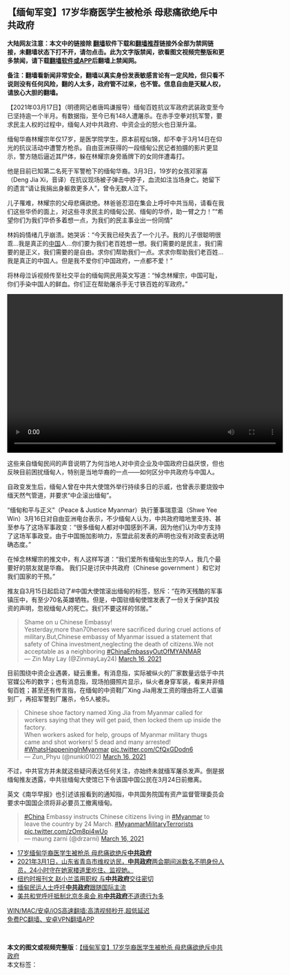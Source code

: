 <h2>【缅甸军变】17岁华裔医学生被枪杀 母悲痛欲绝斥中共政府</h2> <p class="notice"><b>大陆网友注意：本文中的链接除 <a href="https://github.com/bannedbook/fanqiang" >翻墙</a>软件下载和<a href="https://github.com/killgcd/justmysocks/blob/master/README.md">翻墙推荐</a>链接外全部为禁网链接，未翻墙状态下打不开，请勿点击。此为文字版禁闻，欲看图文视频完整版和更多禁闻，请下载<a href="https://github.com/bannedbook/fanqiang">翻墙软件或APP</a>后翻墙上禁闻网。</p><p>备注：翻墙看新闻非常安全，翻墙以真实身份发表敏感言论有一定风险，但只看不说则没有任何风险，翻的人太多，政府管不过来，也不管。信息自由是天赋人权，请放心大胆的翻墙。</b></p>  <div class="entry"> <p>              <a href="https://i0.wp.com/upload-images-bucket-v64rleca837do.s3.eu-west-1.amazonaws.com/wp-content/uploads/2021/03/16235804/EwnfKp8WQA8RMwP.jpg?fit=960%2C640&#038;ssl=1" data-caption=""></a>                            </p> <p>【2021年03月17日】（明德网记者唐鸣谦报导）缅甸百姓抗议军政府武装政变至今已坚持逾一个半月。有数据指，至今已有148人遭屠杀。在赤手空拳对抗军警，要求民主人权的过程中，缅甸人对中共政府、中资企业的怒火也日渐升温。</p> <p>缅甸华裔林耀宗年仅17岁，是医学院学生，原本前程似锦，却不幸于3月14日在仰光的抗议活动中遭警方枪杀。自由亚洲获得的一段缅甸公民记者拍摄的影片更显示，警方随后逼近其尸体，躲在林耀宗身旁盾牌下的女同伴遭毒打。</p> <p></p>  <p>他是目前已知第二名死于军警枪下的缅甸华裔。3月3日，19岁的女孩邓家喜（Deng Jia Xi，音译）在抗议现场被子弹击中脖子，血流如注当场身亡。她留下的遗言“请让我捐出身躯救更多人”，曾令无数人泣下。</p> <p>儿子罹难，林耀宗的父母悲痛欲绝。林爸爸忍泪在集会上呼吁中共当局，请看在我们这些华侨的面上，对这些寻求民主的缅甸公民、缅甸的华侨，助一臂之力！”“希望你们为我们华侨多着想一点，为我们的民主事业出一份同情”</p> <p>林妈妈情绪几乎崩溃。她哭诉：“今天我已经失去了一个儿子。我的儿子很聪明很乖&#8230;我是真正的<span class='wp_keywordlink_affiliate'><a href="https://www.bannedbook.org/" title="中国" target="_blank">中国</a></span>人&#8230;你们要为我们老百姓想一想。我们需要的是民主，我们需要的是正义，我们需要的是自由。求你们帮助我们一点。求求你帮助我们老百姓&#8230;我是真正的中国人。但是我不爱你们中国政府，一点都不爱！”</p> <p>将林母泣诉视频传至社交平台的缅甸网民用英文写道：“悼念林耀宗，中国可耻，你们手染中国人的鲜血。你们正在帮助屠杀手无寸铁百姓的军政府。”</p>  <p>  <video class="wp-video-shortcode" id="video-28928-1" width="640" height="368" preload="metadata" controls="controls"><source type="video/mp4" src="https://upload-images-bucket-v64rleca837do.s3.eu-west-1.amazonaws.com/wp-content/uploads/2021/03/16235417/Medical-student-who-has-very-kind-heart-eighteen-years-old-was-shoot-by-military-yesterday15.3.21.-His-mother-is-Chinese-but-she-lives-in-Myanmar-and-.mp4?_=1"/><a href="https://upload-images-bucket-v64rleca837do.s3.eu-west-1.amazonaws.com/wp-content/uploads/2021/03/16235417/Medical-student-who-has-very-kind-heart-eighteen-years-old-was-shoot-by-military-yesterday15.3.21.-His-mother-is-Chinese-but-she-lives-in-Myanmar-and-.mp4">https://upload-images-bucket-v64rleca837do.s3.eu-west-1.amazonaws.com/wp-content/uploads/2021/03/16235417/Medical-student-who-has-very-kind-heart-eighteen-years-old-was-shoot-by-military-yesterday15.3.21.-His-mother-is-Chinese-but-she-lives-in-Myanmar-and-.mp4</a></video> </p> <p>这些来自缅甸民间的声音说明了为何当地人对中资企业及中国政府日益厌恨，但也反映目前困扰缅甸人，特别是当地华裔的一点——如何区分中共政府与中国人。</p> <p>自政变发生后，缅甸人曾在中共大使馆外举行持续多日的示威，也曾表示要烧毁中缅天然气管道，并要求“中企滚出缅甸”。</p> <p>“缅甸和平与正义”（Peace &amp; Justice Myanmar）执行董事瑞意温（Shwe Yee Win）3月16日对自由亚洲电台表示，不少缅甸人认为，中共政府暗地里支持、甚至参与了这场军事政变：“很多缅甸人都对中国感到不满，因为他们认为中方支持了这场军事政变。由于中国施加影响力，东盟此前发表的声明也没有对政变表达明确态度。”</p>  <p>在悼念林耀宗的推文中，有人这样写道：“我们爱所有缅甸出生的华人，我几个最要好的朋友就是华裔。 我们只是讨厌中共政府（Chinese government ）和它对我们国家的干预。”</p> <p>推友自3月15日起启动了#中国大使馆滚出缅甸的标签，怒斥：“在昨天残酷的军事镇压中，有至少70名英雄牺牲。但是，中国驻缅甸使馆发表了一份关于保护其投资的声明，忽视缅甸人的死亡。我们不要这样的邻居。”</p> <blockquote class="twitter-tweet" data-width="550" data-dnt="true"> Shame on u Chinese Embassy!<br />Yesterday,more than70heroes were sacrificed during cruel actions of military.But,Chinese embassy of Myanmar issued a statement that safety of China investment,neglecting the death of citizens.We not acceptable as a neighboring <a href="https://twitter.com/hashtag/ChinaEmbassyOutOfMYANMAR?src=hash&amp;ref_src=twsrc%5Etfw">#ChinaEmbassyOutOfMYANMAR</a><br/> &mdash; Zin May Lay (@ZinmayLay24) <a href="https://twitter.com/ZinmayLay24/status/1371957271496945667?ref_src=twsrc%5Etfw">March 16, 2021</a><br/> </blockquote> <p>目前围绕中资企业遇袭，疑云重重。有消息指，实际被纵火的厂家数量远低于中共官媒公布的数字；也有消息指，现场拍摄照片显示，纵火者身穿军装，看来并非缅甸百姓；甚至还有传言指，在缅甸的中资鞋厂Xing Jia用发工资的理由将工人诓骗到厂，再招军警到厂屠杀，令5人被杀。</p> <blockquote class="twitter-tweet" data-width="550" data-dnt="true"> Chinese shoe factory named Xing Jia from Myanmar called for workers saying that they will get paid, then locked them up inside the factory. <br/> When workers asked for help, groups of Myanmar military thugs came and shot workers! 5 dead and many arrested! <a href="https://twitter.com/hashtag/WhatsHappeningInMyanmar?src=hash&amp;ref_src=twsrc%5Etfw">#WhatsHappeningInMyanmar</a> <a href="https://t.co/CfQxGDodn6">pic.twitter.com/CfQxGDodn6</a><br/> &mdash; Zun_Phyu (@nunki0102) <a href="https://twitter.com/nunki0102/status/1371947963245813769?ref_src=twsrc%5Etfw">March 16, 2021</a><br/> </blockquote> <p>不过，中共官方并未就这些疑问表达任何关注，亦始终未就缅军屠杀发声。倒是据缅甸推友透露，中共驻缅甸大使馆已下令该国中国公民在3月24日前撤离。</p>  <p>英文《南华早报》也引述该报看到的通知指，中共国务院国有资产监督管理委员会要求中国国企须将非必要员工撤离缅甸。</p> <blockquote class="twitter-tweet" data-width="550" data-dnt="true"> <a href="https://twitter.com/hashtag/China?src=hash&amp;ref_src=twsrc%5Etfw">#China</a> Embassy instructs Chinese citizens living in <a href="https://twitter.com/hashtag/Myanmar?src=hash&amp;ref_src=twsrc%5Etfw">#Myanmar</a> to leave the country by 24 March. <a href="https://twitter.com/hashtag/MyanmarMilitaryTerrorists?src=hash&amp;ref_src=twsrc%5Etfw">#MyanmarMilitaryTerrorists</a> <a href="https://t.co/zOm8pi4wUo">pic.twitter.com/zOm8pi4wUo</a><br/> &mdash; maung zarni (@drzarni) <a href="https://twitter.com/drzarni/status/1371939715969060866?ref_src=twsrc%5Etfw">March 16, 2021</a><br/> </blockquote> <ul class='op-related-articles' title='相关阅读'> <li><a href='https://www.bannedbook.org/bnews/comments/20210317/1506522.html' target='_blank'>17岁缅甸华裔医学生被枪杀 母悲痛欲绝斥<b>中共政府</b></a></li> <li><a href='https://www.bannedbook.org/bnews/bannedvideo/20210311/1502837.html' target='_blank'>2021年3月1日，山东省青岛市维权访民，<b>中共政府</b>两会期间派数名不明身份人员，24小时守在她家楼道里吃住、监视她。</a></li> <li><a href='https://www.bannedbook.org/bnews/worldnews/20210305/1499203.html' target='_blank'>纽约时报刊文 赵小兰滥用职权 与<b>中共政府</b>交往密切</a></li> <li><a href='https://www.bannedbook.org/bnews/worldnews/20210303/1497648.html' target='_blank'>缅甸民运人士呼吁<b>中共政府</b>跟随国际主流</a></li> <li><a href='https://www.bannedbook.org/bnews/worldnews/20210216/1488178.html' target='_blank'>美共和党呼吁抵制北京冬奥会 称<b>中共政府</b>不道德行为多</a></li> </ul> <p class="texttj"> <a href="https://github.com/bannedbook/fanqiang/wiki/V2ray%E6%9C%BA%E5%9C%BA" target="_blank">WIN/MAC/安卓/iOS高速翻墙:高清视频秒开,超低延迟</a><br/> <a href="https://github.com/bannedbook/fanqiang/wiki/%E7%A6%81%E9%97%BB%E7%BD%91%E5%AE%89%E5%8D%93%E7%BF%BB%E5%A2%99%E6%96%B0%E9%97%BBAPP" target="_blank">免费PC翻墙、安卓VPN翻墙APP</a></p><p>&nbsp;</p><a name='sharetosocial'></a>       <div><b>本文的图文或视频完整版</b>：<a href='https://www.bannedbook.org/bnews/comments/20210317/1506566.html'>【缅甸军变】17岁华裔医学生被枪杀 母悲痛欲绝斥中共政府</a></div>  </div><!--END ENTRY--> <div class="postfooter"> <div>本文标签：</div>  </div><!--END POSTFOOTER--> 